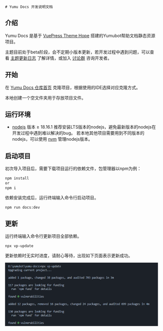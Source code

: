     # Yumu Docs 开发说明文档

## 介绍

Yumu Docs 是基于 [VuePress Theme Hope](https://theme-hope.vuejs.press/zh/) 搭建的Yumubot帮助文档静态资源项目。

主题目前处于beta阶段，会不定期小版本更新，若开发过程中遇到问题，可以查看 [主题更新日志](https://theme-hope.vuejs.press/zh/changelog.html) 了解详情，或加入 [讨论群](https://jq.qq.com/?_wv=1027&k=rATJyxGK) 咨询开发者。

## 开始

在 [Yumu Docs 仓库首页](https://git.365246692.xyz/bot/yumu-docs) 克隆项目，根据使用的IDE选择对应克隆方式。

本地创建一个空文件夹用于存放项目文件。

## 运行环境

- [nodejs](https://nodejs.org/en/download) 版本 ≥ 18.16.1
推荐安装LTS版本的nodejs，避免最新版本的nodejs在开发过程中遇到难以解决的bug。
若本地其他项目需要用到不同版本的nodejs，可以使用 [nvm](https://nvm.uihtm.com/) 管理nodejs版本。

## 启动项目

初次导入项目后，需要下载项目运行的依赖文件，包管理器以npm为例：

```
npm install
or
npm i
```

依赖安装完成后，运行终端输入命令行启动项目。

```
npm run docs:dev
```

## 更新

运行终端输入命令行更新项目全部依赖。

```
npx vp-update
```

更新依赖时无实时进度，请耐心等待，出现如下页面表示更新成功。

![update-success](image/README/update-success.png)
